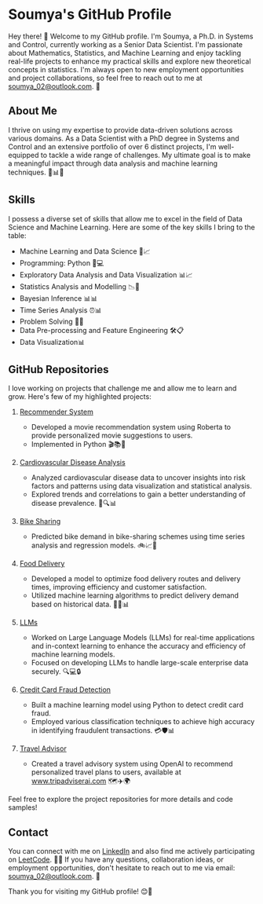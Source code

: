 # Soumya's GitHub Profile

Hey there! 👋 Welcome to my GitHub profile. I'm Soumya, a Ph.D. in Systems and Control, currently working as a Senior Data Scientist. I'm passionate about Mathematics, Statistics, and Machine Learning and enjoy tackling real-life projects to enhance my practical skills and explore new theoretical concepts in statistics. I'm always open to new employment opportunities and project collaborations, so feel free to reach out to me at soumya_02@outlook.com. 📧

## About Me

I thrive on using my expertise to provide data-driven solutions across various domains. As a Data Scientist with a PhD degree in Systems and Control and an extensive portfolio of over 6 distinct projects, I'm well-equipped to tackle a wide range of challenges. My ultimate goal is to make a meaningful impact through data analysis and machine learning techniques. 💼📊🚀

## Skills

I possess a diverse set of skills that allow me to excel in the field of Data Science and Machine Learning. Here are some of the key skills I bring to the table:

- Machine Learning and Data Science 🤖📈
- Programming: Python 🐍💻
- Exploratory Data Analysis and Data Visualization 📊📈
- Statistics Analysis and Modelling 📉🔬
- Bayesian Inference 📊📊
- Time Series Analysis ⏰📊
- Problem Solving 🧩💡
- Data Pre-processing and Feature Engineering 🛠️📋
- Data Visualization📊

## GitHub Repositories

I love working on projects that challenge me and allow me to learn and grow. Here's few of my highlighted projects:

1. [Recommender System](https://github.com/soumyadg/recommender-system)
   - Developed a movie recommendation system using Roberta to provide personalized movie suggestions to users.
   - Implemented in Python 🎬📚🐍

2. [Cardiovascular Disease Analysis](https://github.com/soumyadg/CardioVascular-Diseases-Analysis)
   - Analyzed cardiovascular disease data to uncover insights into risk factors and patterns using data visualization and statistical analysis.
   - Explored trends and correlations to gain a better understanding of disease prevalence. 💓🔍📊

3. [Bike Sharing](https://github.com/soumyadg/Bike-Sharing-System)
   - Predicted bike demand in bike-sharing schemes using time series analysis and regression models. 🚲📈🔮

4. [Food Delivery](https://github.com/soumyadg/food-prep-model)
   - Developed a model to optimize food delivery routes and delivery times, improving efficiency and customer satisfaction.
   - Utilized machine learning algorithms to predict delivery demand based on historical data. 🍔🚚📊

5. [LLMs](https://github.com/soumyadg/LLMs)
   - Worked on Large Language Models (LLMs) for real-time applications and in-context learning to enhance the accuracy and efficiency of machine learning models.
   - Focused on developing LLMs to handle large-scale enterprise data securely. 🔍💻🔒

6. [Credit Card Fraud Detection](https://github.com/soumyadg/Credit-Card-Fraud-Detection)
   - Built a machine learning model using Python to detect credit card fraud.
   - Employed various classification techniques to achieve high accuracy in identifying fraudulent transactions. 💳🛡️📊

7. [Travel Advisor](https://github.com/soumyadg/traveladvisor)
   - Created a travel advisory system using OpenAI to recommend personalized travel plans to users, available at www.tripadviserai.com 🗺️✈️🌍

Feel free to explore the project repositories for more details and code samples!

## Contact

You can connect with me on [LinkedIn](https://www.linkedin.com/in/soumya-profile/) and also find me actively participating on [LeetCode](https://leetcode.com/soumya_profile/). 🤝👥
If you have any questions, collaboration ideas, or employment opportunities, don't hesitate to reach out to me via email: soumya_02@outlook.com. 📧

Thank you for visiting my GitHub profile! 😊🎉
